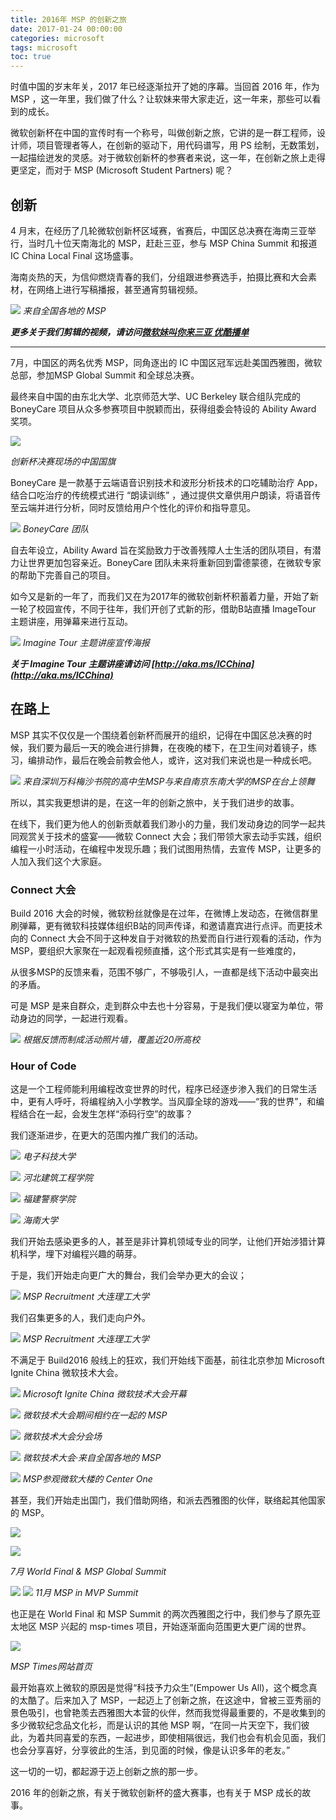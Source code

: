 ```yaml
---
title: 2016年 MSP 的创新之旅
date: 2017-01-24 00:00:00
categories: microsoft
tags: microsoft
toc: true
---
```



时值中国的岁末年关，2017 年已经逐渐拉开了她的序幕。当回首 2016 年，作为 MSP ，这一年里，我们做了什么？让软妹来带大家走近，这一年来，那些可以看到的成长。

微软创新杯在中国的宣传时有一个称号，叫做创新之旅，它讲的是一群工程师，设计师，项目管理者等人，在创新的驱动下，用代码谱写，用 PS 绘制，无数策划，一起描绘迸发的灵感。对于微软创新杯的参赛者来说，这一年，在创新之旅上走得更坚定，而对于 MSP (Microsoft Student Partners) 呢？
<!-- more -->
## 创新

4 月末，在经历了几轮微软创新杯区域赛，省赛后，中国区总决赛在海南三亚举行，当时几十位天南海北的 MSP，赶赴三亚，参与 MSP China Summit 和报道 IC China Local Final 这场盛事。

海南炎热的天，为信仰燃烧青春的我们，分组跟进参赛选手，拍摄比赛和大会素材，在网络上进行写稿播报，甚至通宵剪辑视频。



![](http://ww1.sinaimg.cn/large/6b2f6355ly1fyo5b7d6yxj20go0c9gpm.jpg)
*来自全国各地的 MSP*



***更多关于我们剪辑的视频，请访问[微软妹叫你来三亚 优酷播单](http://list.youku.com/albumlist/show/id_27159022.html?spm=a2h0j.8191423.module_basic_info.5~5!2~5~5~5~5~A)***

---

7月，中国区的两名优秀 MSP，同角逐出的 IC 中国区冠军远赴美国西雅图，微软总部，参加MSP Global Summit 和全球总决赛。

最终来自中国的由东北大学、北京师范大学、UC Berkeley 联合组队完成的 BoneyCare 项目从众多参赛项目中脱颖而出，获得组委会特设的 Ability Award 奖项。

![](http://ww1.sinaimg.cn/large/6b2f6355ly1fyo5b6pxecj21790sujw2.jpg)

*创新杯决赛现场的中国国旗*



BoneyCare 是一款基于云端语音识别技术和波形分析技术的口吃辅助治疗 App，结合口吃治疗的传统模式进行 “朗读训练” ，通过提供文章供用户朗读，将语音传至云端并进行分析，同时反馈给用户个性化的评价和指导意见。


![](http://ww1.sinaimg.cn/large/6b2f6355ly1fyo5b6a9k5j20sf0lc0vb.jpg)
*BoneyCare 团队*



自去年设立，Ability Award 旨在奖励致力于改善残障人士生活的团队项目，有潜力让世界更加包容亲近。BoneyCare 团队未来将重新回到雷德蒙德，在微软专家的帮助下完善自己的项目。



如今又是新的一年了，而我们又在为2017年的微软创新杯积蓄着力量，开始了新一轮了校园宣传，不同于往年，我们开创了式新的形，借助B站直播 ImageTour 主题讲座，用弹幕来进行互动。

![](http://ww1.sinaimg.cn/large/6b2f6355ly1fyo5b67ggfj20fk0783zn.jpg)
*Imagine Tour 主题讲座宣传海报*



***关于 Imagine Tour 主题讲座请访问 [http://aka.ms/ICChina](http://aka.ms/ICChina)***



## 在路上



MSP 其实不仅仅是一个围绕着创新杯而展开的组织，记得在中国区总决赛的时候，我们要为最后一天的晚会进行排舞，在夜晚的楼下，在卫生间对着镜子，练习，编排动作，最后在晚会前教会他人，或许，这对我们来说也是一种成长吧。


![](http://ww1.sinaimg.cn/large/6b2f6355ly1fyo5bkvy9nj23vc2kwnpi.jpg)
*来自深圳万科梅沙书院的高中生MSP与来自南京东南大学的MSP在台上领舞*



所以，其实我更想讲的是，在这一年的创新之旅中，关于我们进步的故事。

在线下，我们更为他人的创新贡献着我们渺小的力量，我们发动身边的同学一起共同观赏关于技术的盛宴——微软 Connect 大会；我们带领大家去动手实践，组织编程一小时活动，在编程中发现乐趣；我们试图用热情，去宣传 MSP，让更多的人加入我们这个大家庭。

### Connect 大会

Build 2016 大会的时候，微软粉丝就像是在过年，在微博上发动态，在微信群里刷弹幕，更有微软科技媒体组织B站的同声传译，和邀请嘉宾进行点评。而更技术向的 Connect 大会不同于这种发自于对微软的热爱而自行进行观看的活动，作为 MSP，要组织大家聚在一起观看视频直播，这个形式其实是有一些难度的，

从很多MSP的反馈来看，范围不够广，不够吸引人，一直都是线下活动中最突出的矛盾。

可是 MSP 是来自群众，走到群众中去也十分容易，于是我们便以寝室为单位，带动身边的同学，一起进行观看。



![](http://ww1.sinaimg.cn/large/6b2f6355ly1fyo5bliqt8j23nd2qjnpj.jpg)
*根据反馈而制成活动照片墙，覆盖近20所高校*



### Hour of Code

这是一个工程师能利用编程改变世界的时代，程序已经逐步渗入我们的日常生活中，更有人呼吁，将编程纳入小学教学。当风靡全球的游戏——“我的世界”，和编程结合在一起，会发生怎样“添码行空”的故事？

我们逐渐进步，在更大的范围内推广我们的活动。


![](http://ww1.sinaimg.cn/large/6b2f6355ly1fyo5b6hw9wj21fe0swwoh.jpg)
*电子科技大学*




![](http://ww1.sinaimg.cn/large/6b2f6355ly1fyo5b9y7imj22v71nye83.jpg)
*河北建筑工程学院*




![](http://ww1.sinaimg.cn/large/6b2f6355ly1fyo5bi86dfj23k02dcb2c.jpg)
*福建警察学院*




![](http://ww1.sinaimg.cn/large/6b2f6355ly1fyo5bixppnj23k02o04qs.jpg)
*海南大学*




我们开始去感染更多的人，甚至是非计算机领域专业的同学，让他们开始涉猎计算机科学，埋下对编程兴趣的萌芽。



于是，我们开始走向更广大的舞台，我们会举办更大的会议；


![](http://ww1.sinaimg.cn/large/6b2f6355ly1fyo5bk31zrj24842d3x6t.jpg)
*MSP Recruitment 大连理工大学*



 我们召集更多的人，我们走向户外。

![](http://ww1.sinaimg.cn/large/6b2f6355ly1fyo5bdq51gj23402c0npf.jpg)
*MSP Recruitment 大连理工大学*



不满足于 Build2016 般线上的狂欢，我们开始线下面基，前往北京参加 Microsoft Ignite China 微软技术大会。



![](http://ww1.sinaimg.cn/large/6b2f6355ly1fyo5b8jbm4j218x0rgat0.jpg )
*Microsoft Ignite China 微软技术大会开幕*




![](http://ww1.sinaimg.cn/large/6b2f6355ly1fyo5b77b2oj22l30cvh6k.jpg)
*微软技术大会期间相约在一起的 MSP*




![](http://ww1.sinaimg.cn/large/6b2f6355ly1fyo5b6tq3aj218w0muqfr.jpg)
*微软技术大会分会场*



![](http://ww1.sinaimg.cn/large/6b2f6355ly1fyo5b6rmttj20zk0nqk1z.jpg)
*微软技术大会·来自全国各地的 MSP*



![](http://ww1.sinaimg.cn/large/6b2f6355ly1fyo5b6q9isj20hs0bv0vo.jpg)
*MSP参观微软大楼的 Center One*



甚至，我们开始走出国门，我们借助网络，和派去西雅图的伙伴，联络起其他国家的 MSP。

![](http://ww1.sinaimg.cn/large/6b2f6355ly1fyo5b735iyj21bm0vrn6f.jpgg)

![](http://ww1.sinaimg.cn/large/6b2f6355ly1fyo5b734asj20ja0ctad3.jpg)

*7月 World Final & MSP Global Summit*




![](http://ww1.sinaimg.cn/large/6b2f6355ly1fyo5bh201mj245c2c07wk.jpg)
![](http://ww1.sinaimg.cn/large/6b2f6355ly1fyo5b8u0l9j21kw16o1gy.jpg)
*11月 MSP in MVP Summit*


也正是在 World Final 和 MSP Summit 的两次西雅图之行中，我们参与了原先亚太地区 MSP 兴起的 msp-times 项目，开始逐渐面向范围更大更广阔的世界。


![](http://ww1.sinaimg.cn/large/6b2f6355ly1fyo5b6i7t7j21o012cn1h.jpg)

*MSP Times网站首页*



最开始喜欢上微软的原因是觉得“科技予力众生”(Empower Us All)，这个概念真的太酷了。后来加入了 MSP，一起迈上了创新之旅，在这途中，曾被三亚秀丽的景色吸引，也曾艳羡去西雅图大本营的伙伴，然而我觉得最重要的，不是收集到的多少微软纪念品文化衫，而是认识的其他 MSP 啊，“在同一片天空下，我们彼此，为着共同喜爱的东西，一起进步，即使相隔很远，我们也会有机会见面，我们也会分享喜好，分享彼此的生活，到见面的时候，像是认识多年的老友。”

这一切的一切，都起源于迈上创新之旅的那一步。 



2016 年的创新之旅，有关于微软创新杯的盛大赛事，也有关于 MSP 成长的故事。

